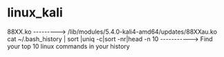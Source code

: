 # linux_kali
88XX.ko  --------->   /lib/modules/5.4.0-kali4-amd64/updates/88XXau.ko
cat ~/.bash_history | sort |uniq -c|sort -nr|head -n 10      -----------> Find your top 10 linux commands in your history
